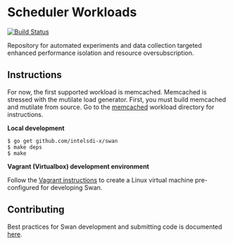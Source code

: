 # Scheduler Workloads

[![Build Status](https://travis-ci.com/intelsdi-x/swan.svg?token=EuvqyXrzZzZgasmsv6hn&branch=master)](https://travis-ci.com/intelsdi-x/swan)

Repository for automated experiments and data collection targeted enhanced performance isolation and resource oversubscription.

## Instructions

For now, the first supported workload is memcached. Memcached is stressed with the mutilate load generator.
First, you must build memcached and mutilate from source. Go to the [memcached](workloads/data_caching/memcached) workload directory for instructions.

**Local development**

```
$ go get github.com/intelsdi-x/swan
$ make deps
$ make
```

**Vagrant (Virtualbox) development environment**

Follow the [Vagrant instructions](misc/dev/vagrant/singlenode/README.md) to
create a Linux virtual machine pre-configured for developing Swan.

## Contributing

Best practices for Swan development and submitting code is documented [here](docs/development.md).
